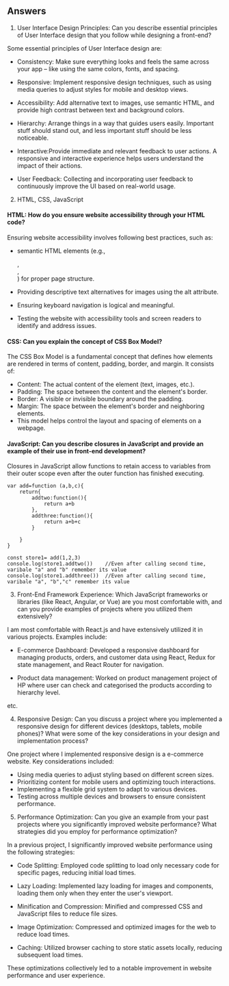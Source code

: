 ## Answers

1.  User Interface Design Principles: Can you describe essential principles of User Interface design that you follow while designing a front-end?

Some essential principles of User Interface design are:
-  Consistency: Make sure everything looks and feels the same across your app – like using the same colors, fonts, and spacing.

- Responsive: Implement responsive design techniques, such as using media queries to adjust styles for mobile and desktop views.

- Accessibility: Add alternative text to images, use semantic HTML, and provide high contrast between text and background colors.

-  Hierarchy: Arrange things in a way that guides users easily. Important stuff should stand out, and less important stuff should be less noticeable.

- Interactive:Provide immediate and relevant feedback to user actions. A responsive and interactive experience helps users understand the impact of their actions.

- User Feedback: Collecting and incorporating user feedback to continuously improve the UI based on real-world usage.

2. HTML, CSS, JavaScript
#### HTML: How do you ensure website accessibility through your HTML code?

Ensuring website accessibility involves following best practices, such as:
- semantic HTML elements (e.g., <nav>, <main>, <footer>) for proper page structure.

- Providing descriptive text alternatives for images using the alt attribute.

- Ensuring keyboard navigation is logical and meaningful.

- Testing the website with accessibility tools and screen readers to identify and address issues.

#### CSS: Can you explain the concept of CSS Box Model?

The CSS Box Model is a fundamental concept that defines how elements are rendered in terms of content, padding, border, and margin. It consists of:

- Content: The actual content of the element (text, images, etc.).
- Padding: The space between the content and the element's border.
- Border: A visible or invisible boundary around the padding.
- Margin: The space between the element's border and neighboring elements.
- This model helps control the layout and spacing of elements on a webpage.

#### JavaScript: Can you describe closures in JavaScript and provide an example of their use in front-end development?

Closures in JavaScript allow functions to retain access to variables from their outer scope even after the outer function has finished executing. 
```
var add=function (a,b,c){
    return{
        addtwo:function(){
            return a+b
        },
        addthree:function(){
            return a+b+c
        }

    }
}

const store1= add(1,2,3)
console.log(store1.addtwo())    //Even after calling second time, varibale "a" and "b" remember its value
console.log(store1.addthree())  //Even after calling second time, varibale "a", "b","c" remember its value
```


3. Front-End Framework Experience: Which JavaScript frameworks or libraries (like React, Angular, or Vue) are you most comfortable with, and can you provide examples of projects where you utilized them extensively?

I am most comfortable with React.js and have extensively utilized it in various projects. Examples include:

- E-commerce Dashboard: Developed a responsive dashboard for managing products, orders, and customer data using React, Redux for state management, and React Router for navigation.

- Product data management: Worked on product management project of HP where user can check and categorised the products according to hierarchy level.

etc.

4. Responsive Design: Can you discuss a project where you implemented a responsive design for different devices (desktops, tablets, mobile phones)? What were some of the key considerations in your design and implementation process?

One project where I implemented responsive design is a e-commerce website. Key considerations included:

- Using media queries to adjust styling based on different screen sizes.
- Prioritizing content for mobile users and optimizing touch interactions.
- Implementing a flexible grid system to adapt to various devices.
- Testing across multiple devices and browsers to ensure consistent performance.

5. Performance Optimization: Can you give an example from your past projects where you significantly improved website performance? What strategies did you employ for performance optimization?

In a previous project, I significantly improved website performance using the following strategies:

- Code Splitting: Employed code splitting to load only necessary code for specific pages, reducing initial load times.

- Lazy Loading: Implemented lazy loading for images and components, loading them only when they enter the user's viewport.

- Minification and Compression: Minified and compressed CSS and JavaScript files to reduce file sizes.

- Image Optimization: Compressed and optimized images for the web to reduce load times.

- Caching: Utilized browser caching to store static assets locally, reducing subsequent load times.

These optimizations collectively led to a notable improvement in website performance and user experience.

